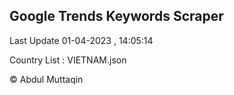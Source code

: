 

## Google Trends Keywords Scraper 
 
Last Update 01-04-2023 , 14:05:14

Country List :
VIETNAM.json



© Abdul Muttaqin 
